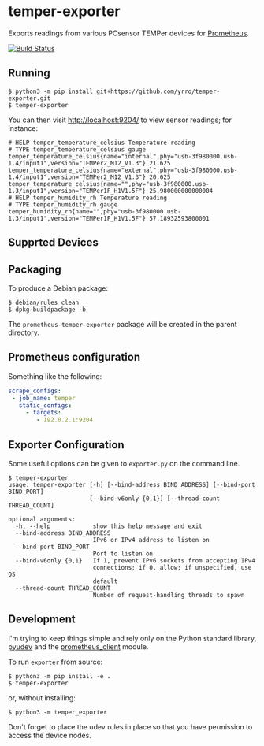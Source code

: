 temper-exporter
============

Exports readings from various PCsensor TEMPer devices for
[Prometheus](https://prometheus.io/).

[![Build Status](https://travis-ci.org/yrro/temper-exporter.svg?branch=master)](https://travis-ci.org/yrro/temper-exporter)

Running
-------

```
$ python3 -m pip install git+https://github.com/yrro/temper-exporter.git
$ temper-exporter
```

You can then visit <http://localhost:9204/> to view sensor readings;
for instance:

```
# HELP temper_temperature_celsius Temperature reading
# TYPE temper_temperature_celsius gauge
temper_temperature_celsius{name="internal",phy="usb-3f980000.usb-1.4/input1",version="TEMPer2_M12_V1.3"} 21.625
temper_temperature_celsius{name="external",phy="usb-3f980000.usb-1.4/input1",version="TEMPer2_M12_V1.3"} 20.625
temper_temperature_celsius{name="",phy="usb-3f980000.usb-1.3/input1",version="TEMPer1F_H1V1.5F"} 25.980000000000004
# HELP temper_humidity_rh Temperature reading
# TYPE temper_humidity_rh gauge
temper_humidity_rh{name="",phy="usb-3f980000.usb-1.3/input1",version="TEMPer1F_H1V1.5F"} 57.18932593800001
```

Supprted Devices
----------------

Packaging
---------

To produce a Debian package:

```
$ debian/rules clean
$ dpkg-buildpackage -b
```

The `prometheus-temper-exporter` package will be created in the parent directory.

Prometheus configuration
------------------------

Something like the following:

```yaml
scrape_configs:
 - job_name: temper
   static_configs:
     - targets:
        - 192.0.2.1:9204
```

Exporter Configuration
----------------------

Some useful options can be given to `exporter.py` on the command line.

```
$ temper-exporter
usage: temper-exporter [-h] [--bind-address BIND_ADDRESS] [--bind-port BIND_PORT]
                       [--bind-v6only {0,1}] [--thread-count THREAD_COUNT]

optional arguments:
  -h, --help            show this help message and exit
  --bind-address BIND_ADDRESS
                        IPv6 or IPv4 address to listen on
  --bind-port BIND_PORT
                        Port to listen on
  --bind-v6only {0,1}   If 1, prevent IPv6 sockets from accepting IPv4
                        connections; if 0, allow; if unspecified, use OS
                        default
  --thread-count THREAD_COUNT
                        Number of request-handling threads to spawn
```

Development
-----------

I'm trying to keep things simple and rely only on the Python standard library,
[pyudev](http://pypi.python.org/pypi/pyudev) and the
[prometheus_client](https://github.com/prometheus/client_python) module.

To run `exporter` from source:

```
$ python3 -m pip install -e .
$ temper-exporter
```

or, without installing:


```
$ python3 -m temper_exporter
```

Don't forget to place the udev rules in place so that you have permission to
access the device nodes.
